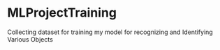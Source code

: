 # MLProjectTraining
Collecting dataset for training my model for recognizing and Identifying Various Objects
